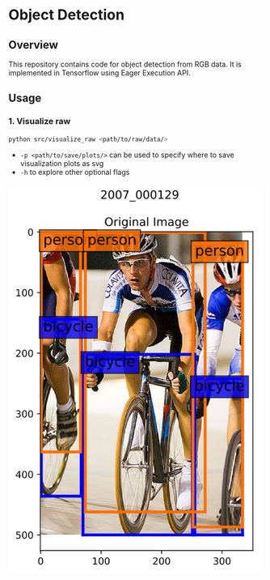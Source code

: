 # Object Detection

## Overview
This repository contains code for object detection from RGB data. It is implemented in Tensorflow using Eager Execution API.


## Usage

### 1. Visualize raw
```bash
python src/visualize_raw <path/to/raw/data/>
```
* `-p <path/to/save/plots/>` can be used to specify where to save visualization plots as svg
* `-h` to explore other optional flags

![raw](media_readme/raw.svg)

